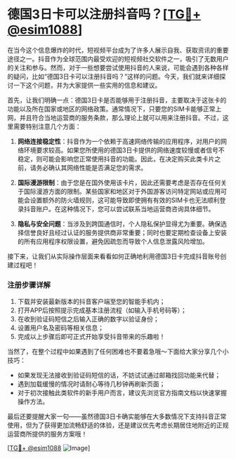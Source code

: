 # 德国3日卡可以注册抖音吗？[[TG💪+ @esim1088](https://t.me/s/esim1088)]

在当今这个信息爆炸的时代，短视频平台成为了许多人展示自我、获取资讯的重要途径之一。抖音作为全球范围内最受欢迎的短视频社交软件之一，吸引了无数用户的关注和参与。然而，对于一些想要尝试使用抖音的人来说，可能会遇到各种各样的疑问，比如“德国3日卡可以注册抖音吗？”这样的问题。今天，我们就来详细探讨一下这个问题，并为大家提供一些实用的信息和建议。

首先，让我们明确一点：德国3日卡是否能够用于注册抖音，主要取决于这张卡的功能以及所在国家或地区的网络政策。通常情况下，只要您的SIM卡能够正常上网，并且符合当地运营商的服务条款，那么理论上就可以用来注册抖音。不过，这里需要特别注意几个方面：

1. **网络连接稳定性**：抖音作为一个依赖于高速网络传输的应用程序，对用户的网络环境要求较高。如果您所使用的德国3日卡提供的网络速度较慢或者信号不稳定，则可能会影响您正常使用抖音的功能。因此，在决定购买此类卡片之前，请务必确认其网络性能是否满足您的需求。

2. **国际漫游限制**：由于您是在国外使用该卡片，因此还需要考虑是否存在任何关于国际漫游方面的限制。某些国家和地区对于外国游客访问特定网站或应用可能会设置额外的防火墙规则，这可能导致即使拥有有效的SIM卡也无法顺利登录抖音账户。在这种情况下，您可以尝试联系当地运营商咨询具体细节。

3. **隐私与安全问题**：当涉及到跨国通信时，个人隐私保护显得尤为重要。确保选择信誉良好且经过认证的服务提供商非常重要；同时也要定期检查设备上安装的所有应用程序权限设置，避免因疏忽而导致个人信息泄露风险增加。

接下来，让我们从实际操作层面来看看如何正确地利用德国3日卡完成抖音账号创建过程吧！

### 注册步骤详解

1. 下载并安装最新版本的抖音客户端至您的智能手机内；
2. 打开APP后按照提示完成基本注册流程（如输入手机号码等）；
3. 在收到验证码短信之后输入正确的数字以验证身份；
4. 设置用户名及密码等相关信息；
5. 完成以上步骤后即可正式开始享受抖音带来的乐趣啦！

当然了，在整个过程中如果遇到了任何困难也不要着急哦～下面给大家分享几个小技巧：

- 如果发现无法接收到验证码短信的话，不妨试试通过邮箱找回功能来代替；
- 遇到加载缓慢的情况时请耐心等待几秒钟再刷新页面；
- 对于初次接触此类软件的新手用户而言，建议先浏览官方指南文档以快速掌握操作方法。

最后还要提醒大家一句——虽然德国3日卡确实能够在大多数情况下支持抖音正常使用，但为了获得更加流畅舒适的体验，还是建议优先考虑长期居住地附近的正规运营商所提供的服务方案哦！

[[TG💪+ @esim1088](https://t.me/s/esim1088) ![Image](https://i.postimg.cc/4NQfJmqS/Snipaste-2025-05-13-00-14-12.png)]